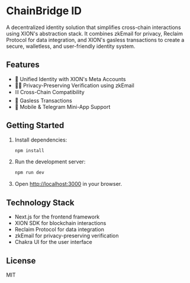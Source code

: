 # ChainBridge ID

A decentralized identity solution that simplifies cross-chain interactions using XION's abstraction stack. It combines zkEmail for privacy, Reclaim Protocol for data integration, and XION's gasless transactions to create a secure, walletless, and user-friendly identity system.

## Features

- 🔐 Unified Identity with XION's Meta Accounts
- 🕵️‍♂️ Privacy-Preserving Verification using zkEmail
- ⛓️ Cross-Chain Compatibility
- 💸 Gasless Transactions
- 📱 Mobile & Telegram Mini-App Support

## Getting Started

1. Install dependencies:
   ```bash
   npm install
   ```

2. Run the development server:
   ```bash
   npm run dev
   ```

3. Open [http://localhost:3000](http://localhost:3000) in your browser.

## Technology Stack

- Next.js for the frontend framework
- XION SDK for blockchain interactions
- Reclaim Protocol for data integration
- zkEmail for privacy-preserving verification
- Chakra UI for the user interface

## License

MIT
